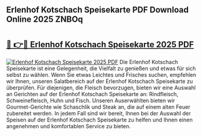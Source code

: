 ## Erlenhof Kotschach Speisekarte PDF Download Online 2025 ZNBOq

# <h2><a href="http://gc8opwx.nevu.top/?p=Erlenhof+Kotschach+Speisekarte">🔗 👉🔴 Erlenhof Kotschach Speisekarte 2025 PDF</a></h2>

[![Erlenhof Kotschach Speisekarte 2025 PDF](https://i.imgur.com/dBaPXMq.png)](http://gc8opwx.nevu.top/?p=Erlenhof+Kotschach+Speisekarte)
Die Erlenhof Kotschach Speisekarte ist eine Gelegenheit, die Vielfalt zu genießen und etwas für sich selbst zu wählen. Wenn Sie etwas Leichtes und Frisches suchen, empfehlen wir Ihnen, unseren Salatbereich auf der Erlenhof Kotschach Speisekarte zu überprüfen. Für diejenigen, die Fleisch bevorzugen, bieten wir eine Auswahl an Gerichten auf der Erlenhof Kotschach Speisekarte an: Rindfleisch, Schweinefleisch, Huhn und Fisch. Unseren Auserwählten bieten wir Gourmet-Gerichte wie Schaschlik und Steak an, die auf einem alten Feuer zubereitet werden. In jedem Fall sind wir bereit, Ihnen bei der Auswahl der Speisen auf der Erlenhof Kotschach Speisekarte zu helfen und Ihnen einen angenehmen und komfortablen Service zu bieten.

